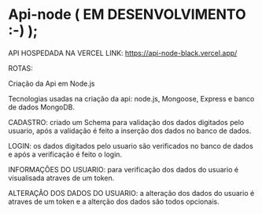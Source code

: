 # Api-node  ( EM DESENVOLVIMENTO :-) );

API HOSPEDADA NA VERCEL 
LINK: https://api-node-black.vercel.app/

ROTAS: 

Criação da Api em Node.js

Tecnologias usadas na criação da api: node.js, Mongoose, Express e banco de dados MongoDB.

CADASTRO:
criado um Schema para validação dos dados digitados pelo usuario, após a validação é feito a inserção dos dados no banco de dados.


LOGIN:
os dados digitados pelo usuario são verificados no banco de dados e após a verificação é feito o login.


INFORMAÇÔES DO USUARIO:
para verificação dos dados do usuario é visualisada atraves de um token.


ALTERAÇÂO DOS DADOS DO USUARIO:
a alteração dos dados do usuario é atraves de um token e a alterção dos dados são todos opcionais.
